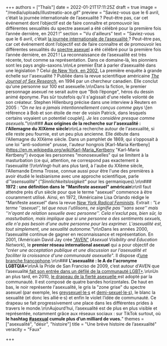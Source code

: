 +++
authors = ["Thaïs"]
date = 2022-01-21T17:11:25Z
draft = true
image = "/media/uploads/illustreatio-ace.gif"
preview = "Saviez-vous que le 6 avril, c’était la journée internationale de l’asexualité ? Peut-être pas, car cet événement dont l’objectif est de faire connaître et promouvoir les différentes sexualités du spectre asexuel a été célébré pour la première fois l’année dernière, en 2021 !"
section = "Vu d'ailleurs"
text = "Saviez-vous que le 6 avril, c’était [la journée internationale de l’asexualité ](https://internationalasexualityday.org/fr/)? Peut-être pas, car cet événement dont l’objectif est de faire connaître et de promouvoir les différentes sexualités du [spectre asexuel](http://www.femestella.com/what-is-asexuality-david-jay-aven-interview/) a été célébré pour la première fois l’année dernière, en 2021 ! La reconnaissance de l’asexualité est très récente, tout comme sa représentation. Dans ce domaine-là, les pionniers sont les pays anglo-saxons.\n\nLe premier État à parler d’asexualité dans une législation ? Celui [de New York, en 2002.](https://assembly.state.ny.us/leg/?default_fld=&leg_video=&bn=A01971&term=2001&Summary=Y&Floor&nbspVotes=Y&Text=Y) La première enquête à grande échelle sur l'asexualité ? Publiée dans la revue scientifique américaine [_The Journal of Sex Research_](https://en.m.wikipedia.org/wiki/The_Journal_of_Sex_Research), en 1994 par un chercheur canadien. Elle conclut qu'une personne sur 100 est asexuelle.\n\nDans la fiction, le premier personnage asexuel ne serait autre que \"Bob l’éponge\", héros du dessin animé éponyme. Pas sûr toutefois qu'il s'agissait d'une réelle volonté de son créateur. Stephen Hillenburg précise dans une interview à Reuters en 2005 : _\"On ne les a jamais intentionnellement conçus comme gays_ \\[en référence à Bob et son étoile de mer de voisin Patrick, dans lesquels certains voyaient un potentiel couple\\]_. Je les considère presque comme asexuels.\"_\n\n### **Aux origines de la recherche sur l'asexualité : l'Allemagne du XIXème siècle**\n\nLa recherche autour de l'asexualité, si elle reste peu fournie, est un peu plus ancienne. Elle débute dans l'Allemagne du XIXème siècle. Dans un pamphlet de 1869, qui s’opposait à une loi \"anti-sodomie\" prusse, l'auteur hongrois [Karl-Maria Kertbeny](https://en.m.wikipedia.org/wiki/Karl-Maria_Kertbeny \"Karl-Maria Kertbeny\") évoque les personnes \"monosexuelles\" qui se limitent à la masturbation (ce qui, attention, ne correspond pas exactement à l’asexualité !)\n\nVingt-huit ans plus tard, à l'aube du XXème siècle, l'Allemande Emma Trosse, connue aussi pour être l'une des premières à avoir étudié le lesbianisme avec une approche scientifique, parle d’_\"asensualité\"_ (_\"Sinnlichkeitslosigkeit\"_ pour les germaniques).\n\n### **1972 : une définition dans le \"Manifeste asexuel\" américain**\n\nIl faut attendre près d’un siècle pour que le terme \"asexuel\" commence à être couramment utilisé. Ainsi, en 1972, l’Américaine Lisa Orlando rédige le \"Manifeste asexuel\" dans la revue [_New York Radical Feminists_](https://en.m.wikipedia.org/wiki/New_York_Radical_Feminists). Extrait : _\"Le terme ''asexuel'', tel que nous l'utilisons, ne signifie pas ''sans sexe'' mais ''n'ayant de relation sexuelle avec personne''. Cela n'exclut pas, bien sûr, la masturbation, mais implique que si une personne a des sentiments sexuels, elle n'a pas besoin d'une autre personne pour les exprimer. L'asexualité est, tout simplement, une sexualité autonome.\"_\n\nDans les années 2000, l’asexualité continue de gagner en reconnaissance et représentation. En 2001, l’Américain David Jay crée [\"AVEN\"](https://asexuality.org/) (_Asexual Visibility and Education Network_), le **premier réseau international asexuel** qui a pour objectif de _\"créer une acceptation publique et une discussion sur l'asexualité et faciliter la croissance d'une communauté asexuelle_\". Il dispose d[’une branche francophone](https://fr.asexuality.org/).\n\n### **L'asexualité : le A de l'acronyme LGBTQIA+**\n\nÀ la Pride de San Franciso de 2009, c’est autour d'AVEN que l’asexualité[ fait son entrée dans un défilé de la communauté LGBT+](https://www.chron.com/news/article/Gay-Pride-Parade-sizzles-in-San-Francisco-3293697.php).\n\nUn an plus tard, en 2010, [le drapeau de la fierté asexuelle ](https://fr.wikipedia.org/wiki/Asexualit%C3%A9#/media/Fichier:Asexual_Pride_Flag.svg)est adopté par la communauté. Il est composé de quatre bandes horizontales. De haut en bas, le noir représente l'asexualité, le gris la \"zone grise\" du spectre asexuel (par exemple, les [greysexuel⋅le⋅s](https://fr.wiktionary.org/wiki/graysexuel) et [demi-sexuel⋅le⋅s](https://www.elle.fr/Love-Sexe/News/Desir-et-sentiments-lies-vous-etes-peut-etre-demi-sexuel-ou-demi-romantique-3547349)), le blanc la sexualité (et donc les allié·e·s) et enfin le violet l’idée de communauté. Ce drapeau se fait progressivement une place dans les différentes prides à travers le monde.\n\nAujourd’hui, l’asexualité est de plus en plus visible et représentée, notamment grâce aux réseaux sociaux : sur TikTok surtout, où **le hashtag** [**#asexual**](https://www.tiktok.com/tag/asexual) **cumule plus d’un milliard de vues.**"
themes = ["asexualité", "désir", "histoire"]
title = "Une brève histoire de l’asexualité"
veracity = "Faux"

+++
